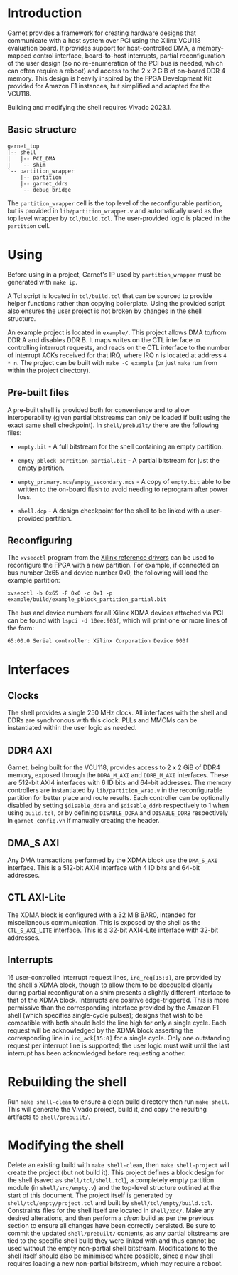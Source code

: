 # Introduction

Garnet provides a framework for creating hardware designs that communicate with
a host system over PCI using the Xilinx VCU118 evaluation board.
It provides support for host-controlled DMA, a memory-mapped control interface,
board-to-host interrupts, partial reconfiguration of the user design (so no
re-enumeration of the PCI bus is needed, which can often require a reboot) and
access to the 2 x 2 GiB of on-board DDR 4 memory.
This design is heavily inspired by the FPGA Development Kit provided for Amazon
F1 instances, but simplified and adapted for the VCU118.

Building and modifying the shell requires Vivado 2023.1.

## Basic structure

```
garnet_top
|-- shell
|   |-- PCI_DMA
|   `-- shim
`-- partition_wrapper
    |-- partition
    |-- garnet_ddrs
    `-- debug_bridge
```

The `partition_wrapper` cell is the top level of the reconfigurable partition,
but is provided in `lib/partition_wrapper.v` and automatically used as the top
level wrapper by `tcl/build.tcl`.
The user-provided logic is placed in the `partition` cell.

# Using

Before using in a project, Garnet's IP used by `partition_wrapper` must be
generated with `make ip`.

A Tcl script is located in `tcl/build.tcl` that can be sourced to provide
helper functions rather than copying boilerplate.
Using the provided script also ensures the user project is not broken by
changes in the shell structure.

An example project is located in `example/`.
This project allows DMA to/from DDR A and disables DDR B.
It maps writes on the CTL interface to controlling interrupt requests, and
reads on the CTL interface to the number of interrupt ACKs received for that
IRQ, where IRQ `n` is located at address `4 * n`.
The project can be built with `make -C example` (or just `make` run from within
the project directory).

## Pre-built files

A pre-built shell is provided both for convenience and to allow
interoperability (given partial bitstreams can only be loaded if built using
the exact same shell checkpoint).
In `shell/prebuilt/` there are the following files:

- `empty.bit` - A full bitstream for the shell containing an empty partition.

- `empty_pblock_partition_partial.bit` - A partial bitstream for just the empty
  partition.

- `empty_primary.mcs`/`empty_secondary.mcs` - A copy of `empty.bit` able to be
  written to the on-board flash to avoid needing to reprogram after power loss.

- `shell.dcp` - A design checkpoint for the shell to be linked with
  a user-provided partition.

## Reconfiguring

The `xvsecctl` program from the [Xilinx reference drivers] can be used to
reconfigure the FPGA with a new partition.
For example, if connected on bus number 0x65 and device number 0x0, the
following will load the example partition:

```
xvsecctl -b 0x65 -F 0x0 -c 0x1 -p example/build/example_pblock_partition_partial.bit
```

The bus and device numbers for all Xilinx XDMA devices attached via PCI can be
found with `lspci -d 10ee:903f`, which will print one or more lines of the
form:

```
65:00.0 Serial controller: Xilinx Corporation Device 903f
```

# Interfaces

## Clocks

The shell provides a single 250 MHz clock.
All interfaces with the shell and DDRs are synchronous with this clock.
PLLs and MMCMs can be instantiated within the user logic as needed.

## DDR4 AXI

Garnet, being built for the VCU118, provides access to 2 x 2 GiB of DDR4
memory, exposed through the `DDRA_M_AXI` and `DDRB_M_AXI` interfaces.
These are 512-bit AXI4 interfaces with 6 ID bits and 64-bit addresses.
The memory controllers are instantiated by `lib/partition_wrap.v` in the
reconfigurable partition for better place and route results.
Each controller can be optionally disabled by setting `$disable_ddra` and
`$disable_ddrb` respectively to 1 when using `build.tcl`, or by defining
`DISABLE_DDRA` and `DISABLE_DDRB` respectively in `garnet_config.vh` if
manually creating the header.

## DMA_S AXI

Any DMA transactions performed by the XDMA block use the `DMA_S_AXI` interface.
This is a 512-bit AXI4 interface with 4 ID bits and 64-bit addresses.

## CTL AXI-Lite

The XDMA block is configured with a 32 MiB BAR0, intended for miscellaneous
communication.
This is exposed by the shell as the `CTL_S_AXI_LITE` interface.
This is a 32-bit AXI4-Lite interface with 32-bit addresses.

## Interrupts

16 user-controlled interrupt request lines, `irq_req[15:0]`, are provided by
the shell's XDMA block, though to allow them to be decoupled cleanly during
partial reconfiguration a shim presents a slightly different interface to that
of the XDMA block.
Interrupts are positive edge-triggered.
This is more permissive than the corresponding interface provided by the Amazon
F1 shell (which specifies single-cycle pulses); designs that wish to be
compatible with both should hold the line high for only a single cycle.
Each request will be acknowledged by the XDMA block asserting the corresponding
line in `irq_ack[15:0]` for a single cycle.
Only one outstanding request per interrupt line is supported; the user logic
must wait until the last interrupt has been acknowledged before requesting
another.

# Rebuilding the shell

Run `make shell-clean` to ensure a clean build directory then run `make shell`.
This will generate the Vivado project, build it, and copy the resulting
artifacts to `shell/prebuilt/`.

# Modifying the shell

Delete an existing build with `make shell-clean`, then `make shell-project`
will create the project (but not build it).
This project defines a block design for the shell (saved as
`shell/tcl/shell.tcl`), a completely empty partition module (in
`shell/src/empty.v`) and the top-level structure outlined at the start of this
document.
The project itself is generated by `shell/tcl/empty/project.tcl` and built by
`shell/tcl/empty/build.tcl`.
Constraints files for the shell itself are located in `shell/xdc/`.
Make any desired alterations, and then perform a _clean_ build as per the
previous section to ensure all changes have been correctly persisted.
Be sure to commit the updated `shell/prebuilt/` contents, as any partial
bitstreams are tied to the specific shell build they were linked with and thus
cannot be used without the empty non-partial shell bitstream.
Modifications to the shell itself should also be minimised where possible,
since a new shell requires loading a new non-partial bitstream, which may
require a reboot.

[Xilinx reference drivers]: https://github.com/Xilinx/dma_ip_drivers
